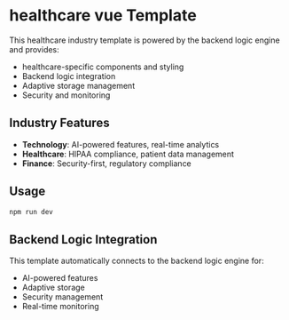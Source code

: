# healthcare vue Template

This healthcare industry template is powered by the backend logic engine and provides:

- healthcare-specific components and styling
- Backend logic integration
- Adaptive storage management
- Security and monitoring

## Industry Features

- **Technology**: AI-powered features, real-time analytics
- **Healthcare**: HIPAA compliance, patient data management
- **Finance**: Security-first, regulatory compliance

## Usage

```bash
npm run dev
```

## Backend Logic Integration

This template automatically connects to the backend logic engine for:
- AI-powered features
- Adaptive storage
- Security management
- Real-time monitoring
